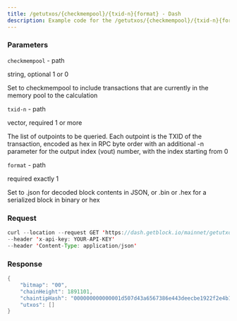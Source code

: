 ```yaml
---
title: /getutxos/{checkmempool}/{txid-n}{format} - Dash
description: Example code for the /getutxos/{checkmempool}/{txid-n}{format} rest method. Сomplete guide on how to use /getutxos/{checkmempool}/{txid-n}{format} rest in GetBlock.io Web3 documentation.
---
```


### Parameters


`checkmempool` - path

string, optional 1 or 0

Set to checkmempool to include transactions that are currently in the
memory pool to the calculation

`txid-n` - path

vector, required 1 or more

The list of outpoints to be queried. Each outpoint is the TXID of the
transaction, encoded as hex in RPC byte order with an additional -n
parameter for the output index (vout) number, with the index starting
from 0

`format` - path

required exactly 1

Set to .json for decoded block contents in JSON, or .bin or .hex for a
serialized block in binary or hex

### Request

``` java
curl --location --request GET 'https://dash.getblock.io/mainnet/getutxos/964eb02db9742533bc669d0202c557337bc194786f682d69ef9688f3011497e2-0/964eb02db9742533bc669d0202c557337bc194786f682d69ef9688f3011497e2-0.json' 
--header 'x-api-key: YOUR-API-KEY' 
--header 'Content-Type: application/json'
```

###  Response

``` java
{
    "bitmap": "00",
    "chainHeight": 1891101,
    "chaintipHash": "000000000000001d507d43a6567386e443deecbe1922f2e4b11bcd0ccb401ada",
    "utxos": []
}
```

